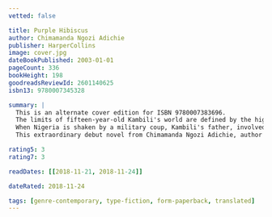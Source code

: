 ```yaml
---
vetted: false

title: Purple Hibiscus
author: Chimamanda Ngozi Adichie
publisher: HarperCollins
image: cover.jpg
dateBookPublished: 2003-01-01
pageCount: 336
bookHeight: 198
goodreadsReviewId: 2601140625
isbn13: 9780007345328

summary: |
  This is an alternate cover edition for ISBN 9780007383696.
  The limits of fifteen-year-old Kambili's world are defined by the high walls of her family estate and the dictates of her fanatically religious father. Her life is regulated by schedules: prayer, sleep, study, prayer.
  When Nigeria is shaken by a military coup, Kambili's father, involved mysteriously in the political crisis, sends her to live with her aunt. In this house, noisy and full of laughter, she discovers life and love - and a terrible, bruising secret deep within her family.
  This extraordinary debut novel from Chimamanda Ngozi Adichie, author of 'Half of a Yellow Sun', is about the blurred lines between the old gods and the new, childhood and adulthood, love and hatred - the grey spaces in which truths are revealed and real life is lived.

rating5: 3
rating7: 3

readDates: [[2018-11-21, 2018-11-24]]

dateRated: 2018-11-24

tags: [genre-contemporary, type-fiction, form-paperback, translated]
---
```

